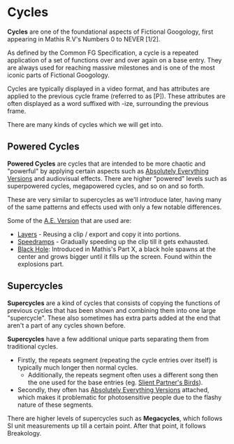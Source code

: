 # Cycles
**Cycles** are one of the foundational aspects of Fictional Googology, first appearing in Mathis R.V's Numbers 0 to NEVER [1/2].

As defined by the Common FG Specification, a cycle is a repeated application of a set of functions over and over again on a base entry. They are always used for reaching massive milestones and is one of the most iconic parts of Fictional Googology.

Cycles are typically displayed in a video format, and has attributes are applied to the previous cycle frame (referred to as [P]). These attributes are often displayed as a word suffixed with -ize, surrounding the previous frame.

There are many kinds of cycles which we will get into.

## Powered Cycles
**Powered Cycles** are cycles that are intended to be more chaotic and "powerful" by applying certain aspects such as [Absolutely Everything Versions](./ae-versions.md) and audiovisual effects. There are higher "powered" levels such as superpowered cycles, megapowered cycles, and so on and so forth.

These are very similar to supercycles as we'll introduce later, having many of the same patterns and effects used with only a few notable differences.

Some of the [A.E. Version](./ae-versions/index.md) that are used are:
- [Layers](./ae-versions/layers.md) - Reusing a clip / export and copy it into portions.
- [Speedramps](./ae-versions/speedramps.md) - Gradually speeding up the clip till it gets exhausted.
- [Black Hole](./ae-versions/black-holes.md): Introduced in Mathis's Part X, a black hole spawns at the center and grows bigger until it fills up the screen. Found within the explosions part.

## Supercycles
**Supercycles** are a kind of cycles that consists of copying the functions of previous cycles that has been shown and combining them into one large "supercycle". These also sometimes has extra parts added at the end that aren't a part of any cycles shown before.

**Supercycles** have a few additional unique parts separating them from traditional cycles.
- Firstly, the repeats segment (repeating the cycle entries over itself) is typically much longer then normal cycles.
  - Additionally, the repeats segment often uses a different song then the one used for the base entries (eg. [Slient Partner's Birds](https://www.youtube.com/watch?v=QYURLoKaoYI)).
- Secondly, they often has [Absolutely Everything Versions](./ae-versions/index.md) attached, which makes it problematic for photosensitive people due to the flashy nature of these segments.

There are higher levels of supercycles such as **Megacycles**, which follows SI unit measurements up till a certain point. After that point, it follows Breakology.
